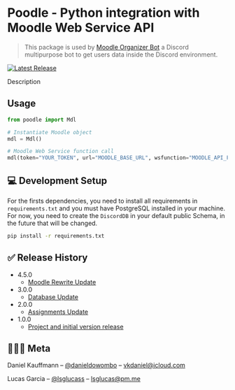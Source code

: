 # Poodle - Python integration with Moodle Web Service API

> This package is used by [Moodle Organizer Bot](https://github.com/lsglucas/mob)  a Discord multipurpose bot to get users data inside the Discord environment.

[![Latest Release][release]][release]

Description

## Usage

```py
from poodle import Mdl

# Instantiate Moodle object
mdl = Mdl()

# Moodle Web Service function call
mdl(token="YOUR_TOKEN", url="MOODLE_BASE_URL", wsfunction="MOODLE_API_FUNCTION")
```

## 💻 Development Setup

For the firsts dependencies, you need to install all requirements in ```requirements.txt``` and you must have PostgreSQL installed in your machine. For now, you need to create the ```DiscordDB``` in your default public Schema, in the future that will be changed.

```sh
pip install -r requirements.txt  
```
  
## ✅ Release History

* 4.5.0
  * [Moodle Rewrite Update](https://github.com/lsglucas/mob/releases/tag/4.5.0)
* 3.0.0
  * [Database Update](https://github.com/lsglucas/mob/releases/tag/3.0.0)
* 2.0.0
  * [Assignments Update](https://github.com/lsglucas/mob/releases/tag/2.0.0)
* 1.0.0
  * [Project and initial version release](https://github.com/lsglucas/mob/releases/tag/1.0.0)

## 👨🏻‍💻 Meta

Daniel Kauffmann – [@danieldowombo](https://twitter.com/danieldowombo) – vkdaniel@icloud.com

Lucas Garcia – [@lsglucass](https://twitter.com/lsglucass) – lsglucas@pm.me

[release]: https://img.shields.io/github/v/release/lsglucas/mob
[wiki]: https://github.com/lsglucas/mob/wiki
